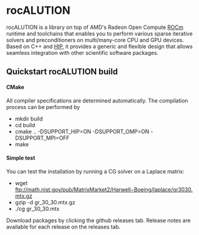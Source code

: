 # rocALUTION
rocALUTION is a library on top of AMD's Radeon Open Compute [ROCm][] runtime and toolchains that enables you to perform various sparse iterative solvers and preconditioners on multi/many-core CPU and GPU devices. Based on C++ and [HIP][], it provides a generic and flexible design that allows seamless integration with other scientific software packages.

## Quickstart rocALUTION build

#### CMake
All compiler specifications are determined automatically. The compilation process can be performed by
*   mkdir build
*   cd build
*   cmake .. -DSUPPORT_HIP=ON -DSUPPORT_OMP=ON -DSUPPORT_MPI=OFF
*   make

#### Simple test
You can test the installation by running a CG solver on a Laplace matrix:
*   wget ftp://math.nist.gov/pub/MatrixMarket2/Harwell−Boeing/laplace/gr3030.mtx.gz
*   gzip -d gr_30_30.mtx.gz
*   ./cg gr_30_30.mtx

Download packages by clicking the github releases tab. Release notes are available for each release on the releases tab.

[ROCm]: https://github.com/RadeonOpenCompute/ROCm
[HIP]: https://github.com/GPUOpen-ProfessionalCompute-Tools/HIP/
